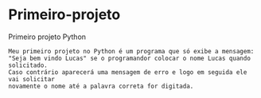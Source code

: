 # Primeiro-projeto
Primeiro projeto Python

    Meu primeiro projeto no Python é um programa que só exibe a mensagem: 
    "Seja bem vindo Lucas" se o programandor colocar o nome Lucas quando solicitado.
    Caso contrário aparecerá uma mensagem de erro e logo em seguida ele vai solicitar 
    novamente o nome até a palavra correta for digitada.
